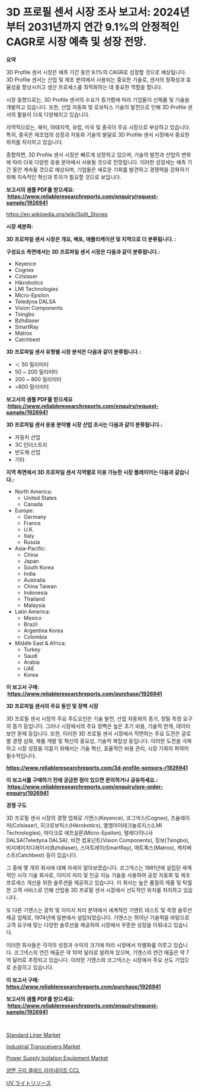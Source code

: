 <p><h1>3D 프로필 센서 시장 조사 보고서: 2024년부터 2031년까지 연간 9.1%의 안정적인 CAGR로 시장 예측 및 성장 전망.</h1></p><p><strong>요약</strong></p>
<p><p>3D Profile 센서 시장은 예측 기간 동안 9.1%의 CAGR로 성장할 것으로 예상됩니다. 3D Profile 센서는 산업 및 제조 분야에서 사용되는 중요한 기술로, 센서의 정확성과 효율성을 향상시키고 생산 프로세스를 최적화하는 데 중요한 역할을 합니다.</p><p>시장 동향으로는, 3D Profile 센서의 수요가 증가함에 따라 기업들이 신제품 및 기술을 개발하고 있습니다. 또한, 산업 자동화 및 로보틱스 기술의 발전으로 인해 3D Profile 센서의 활용이 더욱 다양해지고 있습니다.</p><p>지역적으로는, 북미, 아태지역, 유럽, 미국 및 중국이 주요 시장으로 부상하고 있습니다. 특히, 중국은 제조업의 성장과 자동화 기술의 발달로 3D Profile 센서 시장에서 중요한 위치를 차지하고 있습니다.</p><p>종합하면, 3D Profile 센서 시장은 빠르게 성장하고 있으며, 기술의 발전과 산업의 변화에 따라 더욱 다양한 응용 분야에서 사용될 것으로 전망됩니다. 이러한 성장세는 예측 기간 동안 계속될 것으로 예상되며, 기업들은 새로운 기회를 발견하고 경쟁력을 강화하기 위해 지속적인 혁신과 투자가 필요할 것으로 보입니다.</p></p>
<p><strong>보고서의 샘플 PDF를 받으세요: &nbsp;<a href="https://www.reliableresearchreports.com/enquiry/request-sample/1926941">https://www.reliableresearchreports.com/enquiry/request-sample/1926941</a></strong></p>
<p><a href="https://en.wikipedia.org/wiki/Split_Stones">https://en.wikipedia.org/wiki/Split_Stones</a></p>
<p><strong>시장 세분화:</strong></p>
<p><strong> 3D 프로파일 센서 시장은 개요, 배포, 애플리케이션 및 지역으로 더 분류됩니다. :</strong></p>
<p><strong>구성요소 측면에서는 3D 프로파일 센서 시장은 다음과 같이 분류됩니다.:</strong></p>
<p><ul><li>Keyence</li><li>Cognex</li><li>Czlslaser</li><li>Hikrobotics</li><li>LMI Technologies</li><li>Micro-Epsilon</li><li>Teledyna DALSA</li><li>Vision Components</li><li>Tsingbo</li><li>Bzhdlaser</li><li>SmartRay</li><li>Matrox</li><li>Catchbest</li></ul></p>
<p><strong> 3D 프로파일 센서 유형별 시장 분석은 다음과 같이 분류됩니다.:</strong></p>
<p><ul><li>＜ 50 밀리미터</li><li>50 ~ 200 밀리미터</li><li>200 ~ 800 밀리미터</li><li>>800 밀리미터</li></ul></p>
<p><strong>보고서의 샘플 PDF를 받으세요 :<a href="https://www.reliableresearchreports.com/enquiry/request-sample/1926941">https://www.reliableresearchreports.com/enquiry/request-sample/1926941</a></strong></p>
<p><strong> 3D 프로파일 센서 응용 분야별 시장 산업 조사는 다음과 같이 분류됩니다.:</strong></p>
<p><ul><li>자동차 산업</li><li>3C 인더스트리</li><li>반도체 산업</li><li>기타</li></ul></p>
<p><strong>지역 측면에서 3D 프로파일 센서 지역별로 이용 가능한 시장 플레이어는 다음과 같습니다.:</strong></p>
<p><ul>
    <li>
        North America:
        <ul>
            <li>United States</li>
            <li>Canada</li>
        </ul>
    </li>
    <li>
        Europe:
        <ul>
            <li>Germany</li>
            <li>France</li>
            <li>U.K.</li>
            <li>Italy</li>
            <li>Russia</li>
        </ul>
    </li>
    <li>
        Asia-Pacific:
        <ul>
            <li>China</li>
            <li>Japan</li>
            <li>South Korea</li>
            <li>India</li>
            <li>Australia</li>
            <li>China Taiwan</li>
            <li>Indonesia</li>
            <li>Thailand</li>
            <li>Malaysia</li>
        </ul>
    </li>
    <li>
        Latin America:
        <ul>
            <li>Mexico</li>
            <li>Brazil</li>
            <li>Argentina Korea</li>
            <li>Colombia</li>
        </ul>
    </li>
    <li>
        Middle East & Africa:
        <ul>
            <li>Turkey</li>
            <li>Saudi</li>
            <li>Arabia</li>
            <li>UAE</li>
            <li>Korea</li>
        </ul>
    </li>
    </ul></p>
<p><strong>이 보고서 구매: &nbsp;<a href="https://www.reliableresearchreports.com/purchase/1926941">https://www.reliableresearchreports.com/purchase/1926941</a></strong></p>
<p><strong>3D 프로파일 센서의 주요 동인 및 장벽 시장</strong></p>
<p><p>3D 프로필 센서 시장의 주요 주도요인은 기술 발전, 산업 자동화의 증가, 정밀 측정 요구의 증가 등입니다. 그러나 시장에서의 주요 장벽은 높은 초기 비용, 기술적 한계, 데이터 보안 문제 등입니다. 또한, 이러한 3D 프로필 센서 시장에서 직면하는 주요 도전은 글로벌 경쟁 심화, 제품 개발 및 혁신의 중요성, 기술적 복잡성 등입니다. 이러한 도전을 극복하고 시장 성장을 이끌기 위해서는 기술 혁신, 효율적인 비용 관리, 시장 기회의 파악이 필수적입니다.</p></p>
<p><strong><a href="https://www.reliableresearchreports.com/3d-profile-sensors-r1926941">https://www.reliableresearchreports.com/3d-profile-sensors-r1926941</a></strong></p>
<p><strong>이 보고서를 구매하기 전에 궁금한 점이 있으면 문의하거나 공유하세요.: &nbsp;<a href="https://www.reliableresearchreports.com/enquiry/pre-order-enquiry/1926941">https://www.reliableresearchreports.com/enquiry/pre-order-enquiry/1926941</a></strong></p>
<p><strong>경쟁 구도</strong></p>
<p><p>3D 프로필 센서 시장의 경쟁 업체로 기엔스(Keyence), 코그넥스(Cognex), 츠슐레이저(Czlslaser), 히크로보틱스(Hikrobotics), 엘엠아이테크놀로지스(LMI Technologies), 마이크로 에프실론(Micro-Epsilon), 텔레다이니사 DALSA(Teledyna DALSA), 비전 컴포넌트(Vision Components), 징보(Tsingbo), 비지에이치디레이서(Bzhdlaser), 스마트레이(SmartRay), 매트록스(Matrox), 캐치베스트(Catchbest) 등이 있습니다. </p><p>그 중에 몇 개의 회사에 대해 자세히 알아보겠습니다. 코그넥스는 1981년에 설립된 세계적인 시각 기술 회사로, 이미지 처리 및 인공 지능 기술을 사용하여 공장 자동화 및 제조 프로세스 개선을 위한 솔루션을 제공하고 있습니다. 이 회사는 높은 품질의 제품 및 탁월한 고객 서비스로 인해 산업용 3D 프로필 센서 시장에서 선도적인 위치를 차지하고 있습니다. </p><p>또 다른 기엔스는 광학 및 이미지 처리 분야에서 세계적인 기엔트 테스트 및 측정 솔루션 제공 업체로, 1974년에 일본에서 설립되었습니다. 기엔스는 뛰어난 기술력을 바탕으로 고객 요구에 맞는 다양한 솔루션을 제공하여 시장에서 꾸준한 성장을 이뤄내고 있습니다.</p><p>이러한 회사들은 각각의 성장과 수익의 크기에 따라 시장에서 차별화를 이루고 있습니다. 코그넥스의 연간 매출은 약 10억 달러로 알려져 있으며, 기엔스의 연간 매출은 약 7억 달러로 추정되고 있습니다. 이러한 기엔스와 코그넥스는 시장에서 주요 선도 기업으로 손꼽히고 있습니다.</p></p>
<p><strong>이 보고서 구매: &nbsp; <a href="https://www.reliableresearchreports.com/purchase/1926941">https://www.reliableresearchreports.com/purchase/1926941</a></strong></p>
<p><strong>보고서의 샘플 PDF를 받으세요: &nbsp;<a href="https://www.reliableresearchreports.com/enquiry/request-sample/1926941">https://www.reliableresearchreports.com/enquiry/request-sample/1926941</a></strong><strong></strong></p>
<p>&nbsp;</p>
<p><p><a href="https://medium.com/@elizbethsmithb208/comprehensive-analysis-of-the-global-standard-liner-market-growth-trends-market-forecasts-2024-306ba4a234f8">Standard Liner Market</a></p><p><a href="https://github.com/alexxisgm/Market-Research-Report-List-1/blob/main/industrial-transceivers-market.md">Industrial Transceivers Market</a></p><p><a href="https://medium.com/@luke.russell779/power-supply-isolation-equipment-market-market-segmentation-geographical-regions-and-market-1554cedc41f7">Power Supply Isolation Equipment Market</a></p><p><a href="https://github.com/LuckeyCorbin/Market-Research-Report-List-1/blob/main/8112851124238.md">양면 구리 클래드 라미네이트 CCL</a></p><p><a href="https://github.com/RandallRunte2023/Market-Research-Report-List-2/blob/main/6799969122804.md">UV ライトリソース</a></p></p>